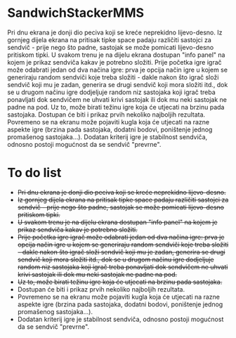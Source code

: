 # SandwichStackerMMS
Pri dnu ekrana je donji dio peciva koji se kreće neprekidno lijevo-desno. Iz gornjeg dijela ekrana na pritisak tipke space padaju različiti sastojci za sendvič - prije nego što padne, sastojak se može pomicati lijevo-desno pritiskom tipki. U svakom trenu je na dijelu ekrana dostupan "info panel" na kojem je prikaz sendviča kakav je potrebno složiti. Prije početka igre igrač može odabrati jedan od dva načina igre: prva je opcija način igre u kojem se generiraju random sendviči koje treba složiti - dakle nakon što igrač složi sendvič koji mu je zadan, generira se drugi sendvič koji mora složiti itd., dok se u drugom načinu igre dodjeljuje random niz sastojaka koji igrač treba ponavljati dok sendvičem ne uhvati krivi sastojak ili dok mu neki sastojak ne padne na pod. Uz to, može birati težinu igre koja će utjecati na brzinu pada sastojaka. Dostupan će biti i prikaz prvih nekoliko najboljih rezultata. Povremeno se na ekranu može pojaviti kugla koja će utjecati na razne aspekte igre (brzina pada sastojaka, dodatni bodovi, poništenje jednog promašenog sastojaka...). Dodatan kriterij igre je stabilnost sendviča, odnosno postoji mogućnost da se sendvič "prevrne".

# To do list
- ~~Pri dnu ekrana je donji dio peciva koji se kreće neprekidno lijevo-desno.~~
- ~~Iz gornjeg dijela ekrana na pritisak tipke space padaju različiti sastojci za sendvič - prije nego što padne, sastojak se može pomicati lijevo-desno pritiskom tipki.~~
- ~~U svakom trenu je na dijelu ekrana dostupan "info panel" na kojem je prikaz sendviča kakav je potrebno složiti.~~
- ~~Prije početka igre igrač može odabrati jedan od dva načina igre: prva je opcija način igre u kojem se generiraju random sendviči koje treba složiti - dakle nakon što igrač složi sendvič koji mu je zadan, generira se drugi sendvič koji mora složiti itd., dok se u drugom načinu igre dodjeljuje random niz sastojaka koji igrač treba ponavljati dok sendvičem ne uhvati krivi sastojak ili dok mu neki sastojak ne padne na pod.~~
- ~~Uz to, može birati težinu igre koja će utjecati na brzinu pada sastojaka.~~
- Dostupan će biti i prikaz prvih nekoliko najboljih rezultata.
- Povremeno se na ekranu može pojaviti kugla koja će utjecati na razne aspekte igre (brzina pada sastojaka, dodatni bodovi, poništenje jednog promašenog sastojaka...).
- Dodatan kriterij igre je stabilnost sendviča, odnosno postoji mogućnost da se sendvič "prevrne".
